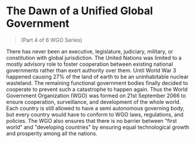 # The Dawn of a Unified Global Government
> (Part 4 of 6 WGO Series)

There has never been an executive, legislature, judiciary, military, or constitution with global jurisdiction. The United Nations was limited to a mostly advisory role to foster cooperation between existing national governments rather than exert authority over them. Until World War 3 happened causing 27% of the land of earth to be an uninhabitable nuclear wasteland. The remaining functional government bodies finally decided to cooperate to prevent such a catastrophe to happen again. Thus the World Government Organization (WGO) was formed on 21st September 2066 to ensure cooperation, surveillance, and development of the whole world. Each country is still allowed to have a semi autonomous governing body, but every country would have to conform to WGO laws, regulations, and policies. The WGO also ensures that there is no barrier between "first world" and "developing countries" by ensuring equal technological growth and prosperity among all the nations.
